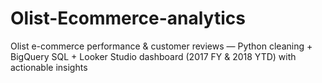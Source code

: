 # Olist-Ecommerce-analytics
Olist e-commerce performance &amp; customer reviews — Python cleaning + BigQuery SQL + Looker Studio dashboard (2017 FY &amp; 2018 YTD) with actionable insights
